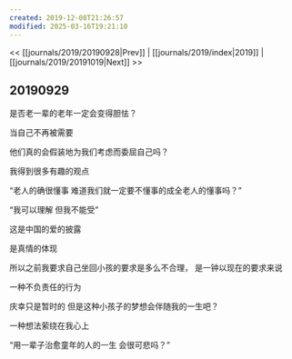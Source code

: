 ```yaml
---
created: 2019-12-08T21:26:57
modified: 2025-03-16T19:21:10
---
```


<< [[journals/2019/20190928|Prev]] | [[journals/2019/index|2019]] | [[journals/2019/20191019|Next]] >>

## 20190929

是否老一辈的老年一定会变得胆怯？

当自己不再被需要

他们真的会假装地为我们考虑而委屈自己吗？

我得到很多有趣的观点

“老人的确很懂事 难道我们就一定要不懂事的成全老人的懂事吗？”

“我可以理解 但我不能受”

这是中国的爱的披露

是真情的体现

所以之前我要求自己坐回小孩的要求是多么不合理， 是一钟以现在的要求来说

一种不负责任的行为

庆幸只是暂时的 但是这种小孩子的梦想会伴随我的一生吧？

一种想法萦绕在我心上

“用一辈子治愈童年的人的一生 会很可悲吗？”
